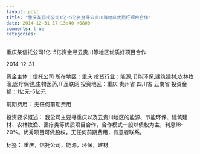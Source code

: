 ```yaml
---
layout: post
title: "重庆某信托公司1亿-5亿资金寻云贵川等地区优质好项目合作"
date: 2014-12-31 17:13:40 +0800
comments: true
categories: 
---
```

重庆某信托公司1亿-5亿资金寻云贵川等地区优质好项目合作



2014-12-31

资金主体：信托公司
所在地区：重庆
投资行业：能源,节能环保,建筑建材,农林牧渔,医疗保健,生物医药,IT互联网
投资地区：重庆 贵州省 四川省 云南省
投资金额：1亿元-5亿元

前期费用：
无任何前期费用

投资要求概述：
我公司主要寻重庆以及云贵川地区的能源、节能环保、建筑建材、农林牧渔、医疗类等优质项目合作，合作模式一般以债权为主，利息18-20%。优秀项目可做股权，无任何前期费用，有意者联系。

标签：
重庆，信托公司，能源，环保，建材


